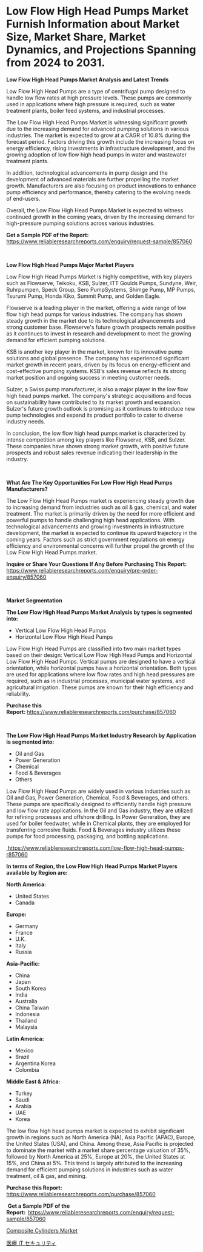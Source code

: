 <p><h1>Low Flow High Head Pumps Market Furnish Information about Market Size, Market Share, Market Dynamics, and Projections Spanning from 2024 to 2031.</h1></p><p><strong>Low Flow High Head Pumps Market Analysis and Latest Trends</strong></p>
<p><p>Low Flow High Head Pumps are a type of centrifugal pump designed to handle low flow rates at high pressure levels. These pumps are commonly used in applications where high pressure is required, such as water treatment plants, boiler feed systems, and industrial processes.</p><p>The Low Flow High Head Pumps Market is witnessing significant growth due to the increasing demand for advanced pumping solutions in various industries. The market is expected to grow at a CAGR of 10.8% during the forecast period. Factors driving this growth include the increasing focus on energy efficiency, rising investments in infrastructure development, and the growing adoption of low flow high head pumps in water and wastewater treatment plants.</p><p>In addition, technological advancements in pump design and the development of advanced materials are further propelling the market growth. Manufacturers are also focusing on product innovations to enhance pump efficiency and performance, thereby catering to the evolving needs of end-users.</p><p>Overall, the Low Flow High Head Pumps Market is expected to witness continued growth in the coming years, driven by the increasing demand for high-pressure pumping solutions across various industries.</p></p>
<p><strong>Get a Sample PDF of the Report:&nbsp;</strong> <a href="https://www.reliableresearchreports.com/enquiry/request-sample/857060">https://www.reliableresearchreports.com/enquiry/request-sample/857060</a></p>
<p>&nbsp;</p>
<p><strong>Low Flow High Head Pumps Major Market Players</strong></p>
<p><p>Low Flow High Head Pumps Market is highly competitive, with key players such as Flowserve, Teikoku, KSB, Sulzer, ITT Goulds Pumps, Sundyne, Weir, Ruhrpumpen, Speck Group, Sero PumpSystems, Shimge Pump, MP Pumps, Tsurumi Pump, Honda Kiko, Summit Pump, and Golden Eagle.</p><p>Flowserve is a leading player in the market, offering a wide range of low flow high head pumps for various industries. The company has shown steady growth in the market due to its technological advancements and strong customer base. Flowserve's future growth prospects remain positive as it continues to invest in research and development to meet the growing demand for efficient pumping solutions.</p><p>KSB is another key player in the market, known for its innovative pump solutions and global presence. The company has experienced significant market growth in recent years, driven by its focus on energy-efficient and cost-effective pumping systems. KSB's sales revenue reflects its strong market position and ongoing success in meeting customer needs.</p><p>Sulzer, a Swiss pump manufacturer, is also a major player in the low flow high head pumps market. The company's strategic acquisitions and focus on sustainability have contributed to its market growth and expansion. Sulzer's future growth outlook is promising as it continues to introduce new pump technologies and expand its product portfolio to cater to diverse industry needs.</p><p>In conclusion, the low flow high head pumps market is characterized by intense competition among key players like Flowserve, KSB, and Sulzer. These companies have shown strong market growth, with positive future prospects and robust sales revenue indicating their leadership in the industry.</p></p>
<p>&nbsp;</p>
<p><strong>What Are The Key Opportunities For Low Flow High Head Pumps Manufacturers?</strong></p>
<p><p>The Low Flow High Head Pumps market is experiencing steady growth due to increasing demand from industries such as oil & gas, chemical, and water treatment. The market is primarily driven by the need for more efficient and powerful pumps to handle challenging high head applications. With technological advancements and growing investments in infrastructure development, the market is expected to continue its upward trajectory in the coming years. Factors such as strict government regulations on energy efficiency and environmental concerns will further propel the growth of the Low Flow High Head Pumps market.</p></p>
<p><strong>Inquire or Share Your Questions If Any Before Purchasing This Report:</strong> <a href="https://www.reliableresearchreports.com/enquiry/pre-order-enquiry/857060">https://www.reliableresearchreports.com/enquiry/pre-order-enquiry/857060</a></p>
<p>&nbsp;</p>
<p><strong>Market Segmentation</strong></p>
<p><strong>The Low Flow High Head Pumps Market Analysis by types is segmented into:</strong></p>
<p><ul><li>Vertical Low Flow High Head Pumps</li><li>Horizontal Low Flow High Head Pumps</li></ul></p>
<p><p>Low Flow High Head Pumps are classified into two main market types based on their design: Vertical Low Flow High Head Pumps and Horizontal Low Flow High Head Pumps. Vertical pumps are designed to have a vertical orientation, while horizontal pumps have a horizontal orientation. Both types are used for applications where low flow rates and high head pressures are required, such as in industrial processes, municipal water systems, and agricultural irrigation. These pumps are known for their high efficiency and reliability.</p></p>
<p><strong>Purchase this Report:&nbsp;</strong><a href="https://www.reliableresearchreports.com/purchase/857060">https://www.reliableresearchreports.com/purchase/857060</a></p>
<p>&nbsp;</p>
<p><strong>The Low Flow High Head Pumps Market Industry Research by Application is segmented into:</strong></p>
<p><ul><li>Oil and Gas</li><li>Power Generation</li><li>Chemical</li><li>Food & Beverages</li><li>Others</li></ul></p>
<p><p>Low Flow High Head Pumps are widely used in various industries such as Oil and Gas, Power Generation, Chemical, Food & Beverages, and others. These pumps are specifically designed to efficiently handle high pressure and low flow rate applications. In the Oil and Gas industry, they are utilized for refining processes and offshore drilling. In Power Generation, they are used for boiler feedwater, while in Chemical plants, they are employed for transferring corrosive fluids. Food & Beverages industry utilizes these pumps for food processing, packaging, and bottling applications.</p></p>
<p><a href="https://www.reliableresearchreports.com/low-flow-high-head-pumps-r857060">&nbsp;https://www.reliableresearchreports.com/low-flow-high-head-pumps-r857060</a></p>
<p><strong>In terms of Region, the Low Flow High Head Pumps Market Players available by Region are:</strong></p>
<p>
    <p> <strong> North America: </strong>
        <ul>
            <li>United States</li>
            <li>Canada</li>
        </ul>
        </p> 
    <p> <strong> Europe: </strong>
        <ul>
            <li>Germany</li>
            <li>France</li>
            <li>U.K.</li>
            <li>Italy</li>
            <li>Russia</li>
        </ul>
        </p> 
    <p> <strong> Asia-Pacific: </strong>
        <ul>
            <li>China</li>
            <li>Japan</li>
            <li>South Korea</li>
            <li>India</li>
            <li>Australia</li>
            <li>China Taiwan</li>
            <li>Indonesia</li>
            <li>Thailand</li>
            <li>Malaysia</li>
        </ul>
        </p> 
    <p> <strong> Latin America: </strong>
        <ul>
            <li>Mexico</li>
            <li>Brazil</li>
            <li>Argentina Korea</li>
            <li>Colombia</li>
        </ul>
        </p> 
    <p> <strong> Middle East & Africa: </strong>
        <ul>
            <li>Turkey</li>
            <li>Saudi</li>
            <li>Arabia</li>
            <li>UAE</li>
            <li>Korea</li>
        </ul>
    </p>
    </p>
<p><p>The low flow high head pumps market is expected to exhibit significant growth in regions such as North America (NA), Asia Pacific (APAC), Europe, the United States (USA), and China. Among these, Asia Pacific is projected to dominate the market with a market share percentage valuation of 35%, followed by North America at 25%, Europe at 20%, the United States at 15%, and China at 5%. This trend is largely attributed to the increasing demand for efficient pumping solutions in industries such as water treatment, oil & gas, and mining.</p></p>
<p><strong>Purchase this Report: </strong><a href="https://www.reliableresearchreports.com/purchase/857060">https://www.reliableresearchreports.com/purchase/857060</a></p>
<p>&nbsp;<strong>Get a Sample PDF of the Report:&nbsp;&nbsp;</strong><a href="https://www.reliableresearchreports.com/enquiry/request-sample/857060">https://www.reliableresearchreports.com/enquiry/request-sample/857060</a></p>
<p><strong></strong></p>
<p><p><a href="https://github.com/RickHolmes3/Market-Research-Report-List-4/blob/main/composite-cylinders-market.md">Composite Cylinders Market</a></p><p><a href="https://github.com/zekaoe592392/Market-Research-Report-List-1/blob/main/900748928617.md">医療 IT セキュリティ</a></p></p>